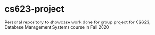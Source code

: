 # cs623-project
Personal repository to showcase work done for group project for CS623, Database Management Systems course in Fall 2020
